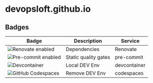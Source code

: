 # devopsloft.github.io

## Badges

| Badge                    | Description          | Service      |
| ------------------------ | -------------------- | ------------ |
| ![Renovate enabled][1]   | Dependencies         | Renovate     |
| ![Pre-commit enabled][2] | Static quality gates | pre-commit   |
| ![Devcontainer][3]       | Local DEV Env        | devcontainer |
| ![GitHub Codespaces][4]  | Remove DEV Env       | codespaces   |

[1]: https://img.shields.io/badge/renovate-enabled-brightgreen?logo=renovate
[2]: https://img.shields.io/badge/pre--commit-enabled-brightgreen?logo=pre-commit
[3]: https://img.shields.io/static/v1?label=devcontainer&message=enabled&logo=visualstudiocode&color=007ACC&logoColor=007ACC
[4]: https://img.shields.io/static/v1?label=codespaces&message=enabled&logo=github
